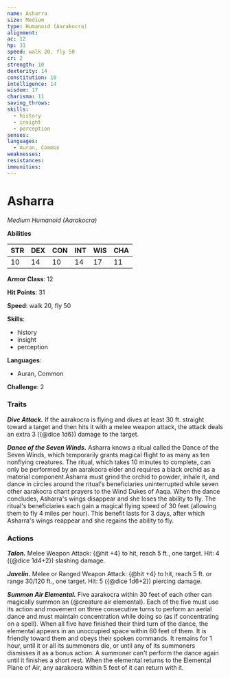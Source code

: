 ```yaml
---
name: Asharra
size: Medium
type: Humanoid (Aarakocra)
alignment: 
ac: 12
hp: 31
speed: walk 20, fly 50
cr: 2
strength: 10
dexterity: 14
constitution: 10
intelligence: 14
wisdom: 17
charisma: 11
saving_throws:
skills:
  - history
  - insight
  - perception
senses: 
languages:
  - Auran, Common
weaknesses:
resistances:
immunities:
---
```


# Asharra

*Medium Humanoid (Aarakocra)*

**Abilities**

| STR | DEX | CON | INT | WIS | CHA |
| --- | --- | --- | --- | --- | --- |
| 10 | 14 | 10 | 14 | 17 | 11 |

**Armor Class**: 12

**Hit Points**: 31

**Speed**: walk 20, fly 50

**Skills**:
  - history
  - insight
  - perception

**Languages**:
  - Auran, Common

**Challenge**: 2

### Traits
***Dive Attack.*** If the aarakocra is flying and dives at least 30 ft. straight toward a target and then hits it with a melee weapon attack, the attack deals an extra 3 ({@dice 1d6}) damage to the target.

***Dance of the Seven Winds.*** Asharra knows a ritual called the Dance of the Seven Winds, which temporarily grants magical flight to as many as ten nonflying creatures. The ritual, which takes 10 minutes to complete, can only be performed by an aarakocra elder and requires a black orchid as a material component.Asharra must grind the orchid to powder, inhale it, and dance in circles around the ritual's beneficiaries uninterrupted while seven other aarakocra chant prayers to the Wind Dukes of Aaqa. When the dance concludes, Asharra's wings disappear and she loses the ability to fly. The ritual's beneficiaries each gain a magical flying speed of 30 feet (allowing them to fly 4 miles per hour). This benefit lasts for 3 days, after which Asharra's wings reappear and she regains the ability to fly.

### Actions
***Talon.*** Melee Weapon Attack: {@hit +4} to hit, reach 5 ft., one target. Hit: 4 ({@dice 1d4+2}) slashing damage.

***Javelin.*** Melee or Ranged Weapon Attack: {@hit +4} to hit, reach 5 ft. or range 30/120 ft., one target. Hit: 5 ({@dice 1d6+2}) piercing damage.

***Summon Air Elemental.*** Five aarakocra within 30 feet of each other can magically summon an {@creature air elemental}. Each of the five must use its action and movement on three consecutive turns to perform an aerial dance and must maintain concentration while doing so (as if concentrating on a spell). When all five have finished their third turn of the dance, the elemental appears in an unoccupied space within 60 feet of them. It is friendly toward them and obeys their spoken commands. It remains for 1 hour, until it or all its summoners die, or until any of its summoners dismisses it as a bonus action. A summoner can't perform the dance again until it finishes a short rest. When the elemental returns to the Elemental Plane of Air, any aarakocra within 5 feet of it can return with it.

